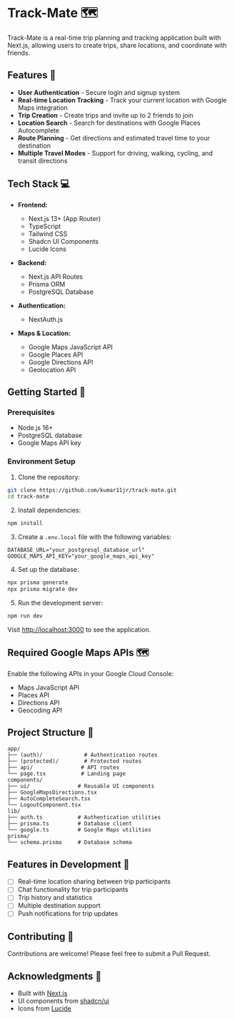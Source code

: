 # Track-Mate 🗺️

Track-Mate is a real-time trip planning and tracking application built with Next.js, allowing users to create trips, share locations, and coordinate with friends.

## Features 🌟

- **User Authentication** - Secure login and signup system
- **Real-time Location Tracking** - Track your current location with Google Maps integration
- **Trip Creation** - Create trips and invite up to 2 friends to join
- **Location Search** - Search for destinations with Google Places Autocomplete
- **Route Planning** - Get directions and estimated travel time to your destination
- **Multiple Travel Modes** - Support for driving, walking, cycling, and transit directions

## Tech Stack 💻

- **Frontend:**
  - Next.js 13+ (App Router)
  - TypeScript
  - Tailwind CSS
  - Shadcn UI Components
  - Lucide Icons

- **Backend:**
  - Next.js API Routes
  - Prisma ORM
  - PostgreSQL Database

- **Authentication:**
  - NextAuth.js

- **Maps & Location:**
  - Google Maps JavaScript API
  - Google Places API
  - Google Directions API
  - Geolocation API

## Getting Started 🚀

### Prerequisites

- Node.js 16+
- PostgreSQL database
- Google Maps API key

### Environment Setup

1. Clone the repository:
```bash
git clone https://github.com/kumar11jr/track-mate.git
cd track-mate
```

2. Install dependencies:
```bash
npm install
```

3. Create a `.env.local` file with the following variables:
```env
DATABASE_URL="your_postgresql_database_url"
GOOGLE_MAPS_API_KEY="your_google_maps_api_key"
```

4. Set up the database:
```bash
npx prisma generate
npx prisma migrate dev
```

5. Run the development server:
```bash
npm run dev
```

Visit [http://localhost:3000](http://localhost:3000) to see the application.

## Required Google Maps APIs 🗺️

Enable the following APIs in your Google Cloud Console:
- Maps JavaScript API
- Places API
- Directions API
- Geocoding API

## Project Structure 📁

```
app/
├── (auth)/             # Authentication routes
├── (protected)/        # Protected routes
├── api/               # API routes
└── page.tsx           # Landing page
components/
├── ui/               # Reusable UI components
├── GoogleMapsDirections.tsx
├── AutoCompleteSearch.tsx
└── LogoutComponent.tsx
lib/
├── auth.ts           # Authentication utilities
├── prisma.ts         # Database client
└── google.ts         # Google Maps utilities
prisma/
└── schema.prisma     # Database schema
```

## Features in Development 🔄

- [ ] Real-time location sharing between trip participants
- [ ] Chat functionality for trip participants
- [ ] Trip history and statistics
- [ ] Multiple destination support
- [ ] Push notifications for trip updates

## Contributing 🤝

Contributions are welcome! Please feel free to submit a Pull Request.

## Acknowledgments 🙏

- Built with [Next.js](https://nextjs.org/)
- UI components from [shadcn/ui](https://ui.shadcn.com/)
- Icons from [Lucide](https://lucide.dev/)

